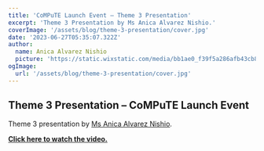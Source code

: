 ```yaml
---
title: 'CoMPuTE Launch Event – Theme 3 Presentation'
excerpt: 'Theme 3 Presentation by Ms Anica Alvarez Nishio.'
coverImage: '/assets/blog/theme-3-presentation/cover.jpg'
date: '2023-06-27T05:35:07.322Z'
author:
  name: Anica Alvarez Nishio
  picture: 'https://static.wixstatic.com/media/bb1ae0_f39f5a286afb43cb85819118377f5ab7~mv2.jpeg/v1/fill/w_644,h_680,al_c,q_85,usm_0.66_1.00_0.01,enc_auto/_MG_1502%20cropped.jpeg'
ogImage:
  url: '/assets/blog/theme-3-presentation/cover.jpg'
---
```


## Theme 3 Presentation – CoMPuTE Launch Event

Theme 3 presentation by [Ms Anica Alvarez Nishio](https://www.anicaalvareznishio.com/).

**[Click here to watch the video.](https://youtu.be/7njNTOctGsY)**
